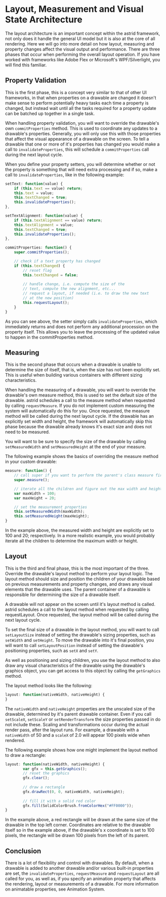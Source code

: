 # Layout, Measurement and Visual State Architecture

The layout architecture is an important concept within the astrid framework, not only does it handle the general UI model but it is also at the core of all rendering. Here we will go into more detail on how layout, measuring and property changes affect the visual output and performance. There are three phases that occur when performing the overall layout operation. If you have worked with frameworks like Adobe Flex or Microsoft's WPF/Silverlight, you will find this familiar.

## Property Validation
This is the first phase, this is a concept very similar to that of other UI frameworks, in that when properties on a drawable are changed it doesn't make sense to perform potentially heavy tasks each time a property is changed, but instead wait until all the tasks required for a property update can be batched up together in a single task.

When handling property validation, you will want to override the drawable's own `commitProperties` method. This is used to coordinate any updates to a drawable's properties. Generally, you will only use this with those properties that affect the visual appearance of a drawable on the screen. To tell a drawable that one or more of it's properties has changed you would make a call to `invalidateProperties`, this will schedule a `commitProperties` call during the next layout cycle.

When you define your property setters, you will determine whether or not the property is something that will need extra processing and if so, make a call to `invalidateProperties`, like in the following example:

```js
setText: function(value) {
    if (this.text == value) return;
    this.text = value;
    this.textChanged = true;
    this.invalidateProperties();
},

setTextAlignment: function(value) {
    if (this.textAlignment == value) return;
    this.textAlignment = value;
    this.textChanged = true;
    this.invalidateProperties();
},

commitProperties: function() {
    super.commitProperties();

    // check if a text property has changed
    if (this.textChanged) {
        // reset flag
        this.textChanged = false;
        
        // handle change, i.e. compute the size of the
        // text, compute the new alignment, etc...
        // request a layout, if needed (i.e. to draw the new text
        // at the new position)
        this.requestLayout();
    }
}
```

As you can see above, the setter simply calls `invalidateProperties`, which immediately returns and does not perform any additional procession on the property itself. This allows you to leave the processing of the updated value to happen in the commitProperties method.

## Measuring
This is the second phase that occurs when a drawable is unable to determine the size of itself, that is, when the size has not been explicitly set. This is useful when building various containers with different sizing characteristics.

When handling the measuring of a drawable, you will want to override the drawable's own measure method, this is used to set the default size of the drawable. astrid schedules a call to the measure method when requested by calling `requestMeasure`. If you do not implement custom measuring the system will automatically do this for you. Once requested, the measure method will be called during the next layout cycle. If the drawable has an explicitly set width and height, the framework will automatically skip this phase because the drawable already knows it's exact size and does not need to be measured.

You will want to be sure to specify the size of the drawable by calling `setMeasuredWidth` and `setMeasuredHeight` at the end of your measure.

The following example shows the basics of overriding the measure method in your custom drawable:

```js
measure: function() {
    // call super if you want to perform the parent's class measure first
    super.measure();

    // iterate all the children and figure out the max width and height
    var maxWidth = 100;
    var maxHeight = 20;

    // set the measurement properties
    this.setMeasuredWidth(maxWidth);
    this.setMeasuredHeight(maxHeight);
}
```

In the example above, the measured width and height are explicitly set to 100 and 20; respectively. In a more realistic example, you would probably iterate all the children to determine the maximum width or height.

## Layout
This is the third and final phase, this is the most important of the three. Override the drawable's layout method to perform your layout logic. The layout method should size and position the children of your drawable based on previous measurements and property changes, and draws any visual elements that the drawable uses. The parent container of a drawable is responsible for determining the size of a drawable itself.

A drawable will not appear on the screen until it's layout method is called. astrid schedules a call to the layout method when requested by calling requestLayout. Once requested, the layout method will be called during the next layout cycle.

To set the final size of a drawable in the layout method, you will want to call `setLayoutSize` instead of setting the drawable's sizing properties, such as `setWidth` and `setHeight`. To move the drawable into it's final position, you will want to call `setLayoutPosition` instead of setting the drawable's positioning properties, such as `setX` and `setY`.

As well as positioning and sizing children, you use the layout method to also draw any visual characteristics of the drawable using the drawable's graphics object, you can get access to this object by calling the `getGraphics` method.

The layout method looks like the following:

```js
layout: function(nativeWidth, nativeHeight) {
}
```

The `nativeWidth` and `nativeHeight` properties are the unscaled size of the drawable, determined by it's parent drawable container. Even if you call `setScaleX`, `setScaleY` or `setRenderTransform` the size properties passed in do not include these. Scaling and transformations occur during the actual render pass, after the layout runs. For example, a drawable with a `nativeWidth` of 50 and a `scaleX` of 2.0 will appear 100 pixels wide when rendered.

The following example shows how one might implement the layout method to draw a rectangle:

```js
layout: function(nativeWidth, nativeHeight) {
        var gfx = this.getGraphics();
        // reset the graphics
        gfx.clear();
        
        // draw a rectangle
        gfx.drawRect(0, 0, nativeWidth, nativeHeight);
        
        // fill it with a solid red color
        gfx.fill(SolidColorBrush.fromColorHex("#FF0000"));
}
```

In the example above, a red rectangle will be drawn at the same size of the drawable in the top left corner. Coordinates are relative to the drawable itself so in the example above, if the drawable's x coordinate is set to 100 pixels, the rectangle will be drawn 100 pixels from the left of its parent.

## Conclusion
There is a lot of flexibility and control with drawables. By default, when a drawable is added to another drawable and/or various built-in properties are set, the `invalidateProperties`, `requestMeasure` and `requestLayout` are all called for you, as well as, if you specify an animation property that affects the rendering, layout or measurements of a drawable. For more information on animatable properties, see Animation System.

